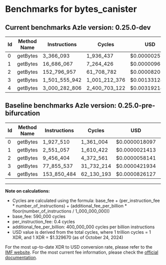 # Benchmarks for bytes_canister

## Current benchmarks Azle version: 0.25.0-dev

| Id  | Method Name | Instructions  | Cycles        | USD           | USD/Million Calls | Change                                  |
| --- | ----------- | ------------- | ------------- | ------------- | ----------------- | --------------------------------------- |
| 0   | getBytes    | 3_366_093     | 1_936_437     | $0.0000025748 | $2.57             | <font color="red">+1_438_583</font>     |
| 1   | getBytes    | 16_686_067    | 7_264_426     | $0.0000096593 | $9.65             | <font color="red">+14_135_010</font>    |
| 2   | getBytes    | 152_796_957   | 61_708_782    | $0.0000820523 | $82.05            | <font color="red">+143_340_553</font>   |
| 3   | getBytes    | 1_501_555_942 | 1_001_212_376 | $0.0013312821 | $1_331.28         | <font color="red">+1_423_700_405</font> |
| 4   | getBytes    | 3_000_282_806 | 2_400_703_122 | $0.0031921429 | $3_192.14         | <font color="red">+2_846_432_322</font> |

## Baseline benchmarks Azle version: 0.25.0-pre-bifurcation

| Id  | Method Name | Instructions | Cycles     | USD           | USD/Million Calls |
| --- | ----------- | ------------ | ---------- | ------------- | ----------------- |
| 0   | getBytes    | 1_927_510    | 1_361_004  | $0.0000018097 | $1.80             |
| 1   | getBytes    | 2_551_057    | 1_610_422  | $0.0000021413 | $2.14             |
| 2   | getBytes    | 9_456_404    | 4_372_561  | $0.0000058141 | $5.81             |
| 3   | getBytes    | 77_855_537   | 31_732_214 | $0.0000421934 | $42.19            |
| 4   | getBytes    | 153_850_484  | 62_130_193 | $0.0000826127 | $82.61            |

---

**Note on calculations:**

-   Cycles are calculated using the formula: base_fee + (per_instruction_fee \* number_of_instructions) + (additional_fee_per_billion \* floor(number_of_instructions / 1_000_000_000))
-   base_fee: 590_000 cycles
-   per_instruction_fee: 0.4 cycles
-   additional_fee_per_billion: 400_000_000 cycles per billion instructions
-   USD value is derived from the total cycles, where 1 trillion cycles = 1 XDR, and 1 XDR = $1.329670 (as of October 24, 2024)

For the most up-to-date XDR to USD conversion rate, please refer to the [IMF website](https://www.imf.org/external/np/fin/data/rms_sdrv.aspx).
For the most current fee information, please check the [official documentation](https://internetcomputer.org/docs/current/developer-docs/gas-cost#execution).
